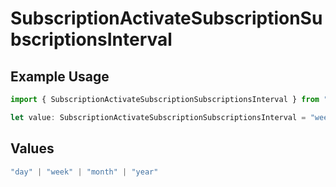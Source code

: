 # SubscriptionActivateSubscriptionSubscriptionsInterval

## Example Usage

```typescript
import { SubscriptionActivateSubscriptionSubscriptionsInterval } from "open-billing/models/operations";

let value: SubscriptionActivateSubscriptionSubscriptionsInterval = "week";
```

## Values

```typescript
"day" | "week" | "month" | "year"
```